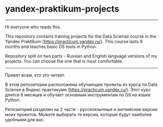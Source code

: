 # yandex-praktikum-projects
-------

Hi everyone who reads this.

This repository contains training projects for the Data Sciense course in the Yandex Praktikum (https://practicum.yandex.ru/).
This course lasts 8 months and teaches basic DS tools in Python.

Repository split on two parts - Russian and English language versions of my projects. You can choose the one that is most comfortable.

-------

Привет всем, кто это читает.

В этом репозитории расположены обучающие проекты из курса по Data Sciense в Яндекс практикуме (https://practicum.yandex.ru/).
Этот курс длится 8 месяцев и обучает основным инструментам по DS на языке Python.

Репозиторий разделен на 2 части - русскоязычные и английские версии моих проектов. Можете выбирать те версии, которые будут наиболее удобными для вас.
